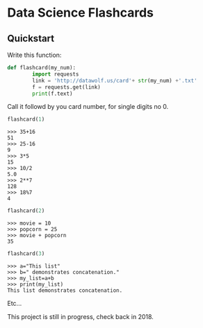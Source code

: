 # Data Science Flashcards

## Quickstart

Write this function:
```python
def flashcard(my_num):
        import requests
        link = 'http://datawolf.us/card'+ str(my_num) +'.txt'
        f = requests.get(link)
        print(f.text)
```
Call it followd by you card number, for single digits no 0.

```python
flashcard(1)
```

    >>> 35+16
    51
    >>> 25-16
    9
    >>> 3*5
    15
    >>> 10/2
    5.0
    >>> 2**7
    128
    >>> 18%7
    4



```python
flashcard(2)
```

    >>> movie = 10
    >>> popcorn = 25
    >>> movie + popcorn
    35
    



```python
flashcard(3)
```

    >>> a="This list"
    >>> b=" demonstrates concatenation."
    >>> my_list=a+b
    >>> print(my_list)
    This list demonstrates concatenation.
    

Etc...<br>

This project is still in progress, check back in 2018.
